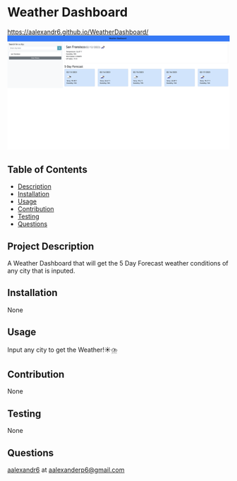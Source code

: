 # Weather Dashboard
https://aalexandr6.github.io/WeatherDashboard/
<img src="/images/dash.png">
## Table of Contents
- [Description](#project-description)
- [Installation](#installation)
- [Usage](#usage)
- [Contribution](#contribution)
- [Testing](#testing)
- [Questions](#questions)
  
  
## Project Description
A Weather Dashboard that will get the 5 Day Forecast weather conditions of any city that is inputed.
     
  
## Installation 
None
  
## Usage 
Input any city to get the Weather!☀️⛈️
  
## Contribution
None
  
## Testing
None
  
## Questions
[aalexandr6](https://github.com/aalexandr6) at aalexanderp6@gmail.com
    

